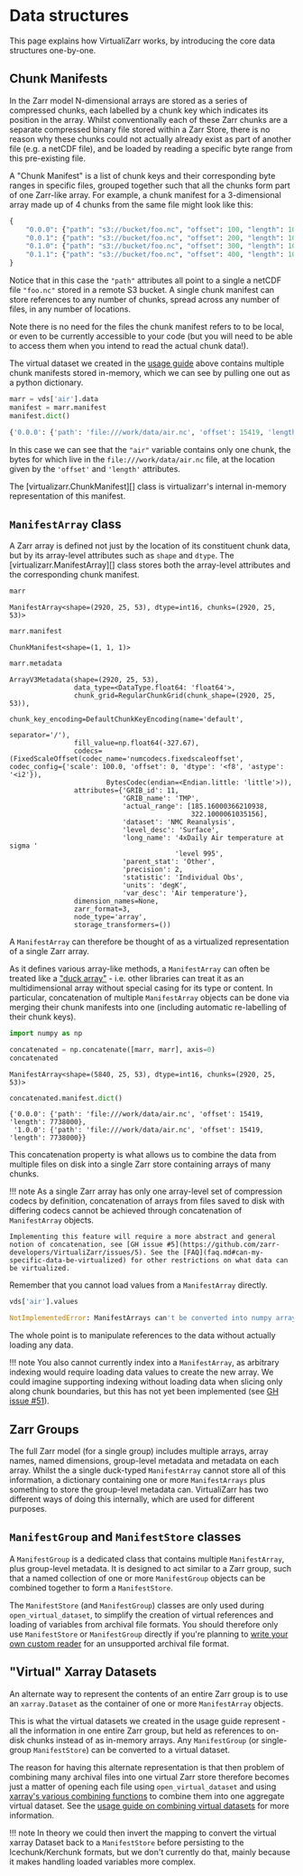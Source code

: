 # Data structures

This page explains how VirtualiZarr works, by introducing the core data structures one-by-one.

## Chunk Manifests

In the Zarr model N-dimensional arrays are stored as a series of compressed chunks, each labelled by a chunk key which indicates its position in the array.
Whilst conventionally each of these Zarr chunks are a separate compressed binary file stored within a Zarr Store, there is no reason why these chunks could not actually already exist as part of another file (e.g. a netCDF file), and be loaded by reading a specific byte range from this pre-existing file.

A "Chunk Manifest" is a list of chunk keys and their corresponding byte ranges in specific files, grouped together such that all the chunks form part of one Zarr-like array.
For example, a chunk manifest for a 3-dimensional array made up of 4 chunks from the same file might look like this:

```python
{
    "0.0.0": {"path": "s3://bucket/foo.nc", "offset": 100, "length": 100},
    "0.0.1": {"path": "s3://bucket/foo.nc", "offset": 200, "length": 100},
    "0.1.0": {"path": "s3://bucket/foo.nc", "offset": 300, "length": 100},
    "0.1.1": {"path": "s3://bucket/foo.nc", "offset": 400, "length": 100},
}
```

Notice that in this case the `"path"` attributes all point to a single a netCDF file `"foo.nc"` stored in a remote S3 bucket.
A single chunk manifest can store references to any number of chunks, spread across any number of files, in any number of locations.

Note there is no need for the files the chunk manifest refers to to be local, or even to be currently accessible to your code (but you will need to be able to access them when you intend to read the actual chunk data!).

The virtual dataset we created in the [usage guide](usage.md) above contains multiple chunk manifests stored in-memory, which we can see by pulling one out as a python dictionary.

```python
marr = vds['air'].data
manifest = marr.manifest
manifest.dict()
```

```python
{'0.0.0': {'path': 'file:///work/data/air.nc', 'offset': 15419, 'length': 7738000}}
```

In this case we can see that the `"air"` variable contains only one chunk, the bytes for which live in the `file:///work/data/air.nc` file, at the location given by the `'offset'` and `'length'` attributes.

The [virtualizarr.ChunkManifest][] class is virtualizarr's internal in-memory representation of this manifest.

## `ManifestArray` class

A Zarr array is defined not just by the location of its constituent chunk data, but by its array-level attributes such as `shape` and `dtype`.
The [virtualizarr.ManifestArray][] class stores both the array-level attributes and the corresponding chunk manifest.

```python
marr
```

```
ManifestArray<shape=(2920, 25, 53), dtype=int16, chunks=(2920, 25, 53)>
```

```python
marr.manifest
```

```
ChunkManifest<shape=(1, 1, 1)>
```

```python
marr.metadata
```

```
ArrayV3Metadata(shape=(2920, 25, 53),
                data_type=<DataType.float64: 'float64'>,
                chunk_grid=RegularChunkGrid(chunk_shape=(2920, 25, 53)),
                chunk_key_encoding=DefaultChunkKeyEncoding(name='default',
                                                           separator='/'),
                fill_value=np.float64(-327.67),
                codecs=(FixedScaleOffset(codec_name='numcodecs.fixedscaleoffset', codec_config={'scale': 100.0, 'offset': 0, 'dtype': '<f8', 'astype': '<i2'}),
                        BytesCodec(endian=<Endian.little: 'little'>)),
                attributes={'GRIB_id': 11,
                            'GRIB_name': 'TMP',
                            'actual_range': [185.16000366210938,
                                             322.1000061035156],
                            'dataset': 'NMC Reanalysis',
                            'level_desc': 'Surface',
                            'long_name': '4xDaily Air temperature at sigma '
                                         'level 995',
                            'parent_stat': 'Other',
                            'precision': 2,
                            'statistic': 'Individual Obs',
                            'units': 'degK',
                            'var_desc': 'Air temperature'},
                dimension_names=None,
                zarr_format=3,
                node_type='array',
                storage_transformers=())
```

A `ManifestArray` can therefore be thought of as a virtualized representation of a single Zarr array.

As it defines various array-like methods, a `ManifestArray` can often be treated like a ["duck array"](https://docs.xarray.dev/en/stable/user-guide/duckarrays.html) - i.e. other libraries can treat it as an multidimensional array without special casing for its type or content.
In particular, concatenation of multiple `ManifestArray` objects can be done via merging their chunk manifests into one (including automatic re-labelling of their chunk keys).

```python
import numpy as np

concatenated = np.concatenate([marr, marr], axis=0)
concatenated
```

```
ManifestArray<shape=(5840, 25, 53), dtype=int16, chunks=(2920, 25, 53)>
```

```python
concatenated.manifest.dict()
```

```
{'0.0.0': {'path': 'file:///work/data/air.nc', 'offset': 15419, 'length': 7738000},
 '1.0.0': {'path': 'file:///work/data/air.nc', 'offset': 15419, 'length': 7738000}}
```

This concatenation property is what allows us to combine the data from multiple files on disk into a single Zarr store containing arrays of many chunks.

!!! note
    As a single Zarr array has only one array-level set of compression codecs by definition, concatenation of arrays from files saved to disk with differing codecs cannot be achieved through concatenation of `ManifestArray` objects.

    Implementing this feature will require a more abstract and general notion of concatenation, see [GH issue #5](https://github.com/zarr-developers/VirtualiZarr/issues/5). See the [FAQ](faq.md#can-my-specific-data-be-virtualized) for other restrictions on what data can be virtualized.

Remember that you cannot load values from a `ManifestArray` directly.

```python
vds['air'].values
```

```python
NotImplementedError: ManifestArrays can't be converted into numpy arrays or pandas Index objects
```

The whole point is to manipulate references to the data without actually loading any data.

!!! note
    You also cannot currently index into a `ManifestArray`, as arbitrary indexing would require loading data values to create the new array.
    We could imagine supporting indexing without loading data when slicing only along chunk boundaries, but this has not yet been implemented (see [GH issue #51](https://github.com/zarr-developers/VirtualiZarr/issues/51)).

## Zarr Groups

The full Zarr model (for a single group) includes multiple arrays, array names, named dimensions, group-level metadata and metadata on each array.
Whilst the a single duck-typed `ManifestArray` cannot store all of this information, a dictionary containing one or more `ManifestArrays` plus something to store the group-level metadata can.
VirtualiZarr has two different ways of doing this internally, which are used for different purposes.

## `ManifestGroup` and `ManifestStore` classes

A `ManifestGroup` is a dedicated class that contains multiple `ManifestArray`, plus group-level metadata.
It is designed to act similar to a Zarr group, such that a named collection of one or more `ManifestGroup` objects can be combined together to form a `ManifestStore`.

The `ManifestStore` (and `ManifestGroup`) classes are only used during `open_virtual_dataset`, to simplify the creation of virtual references and loading of variables from archival file formats.
You should therefore only use `ManifestStore` or `ManifestGroup` directly if you're planning to [write your own custom reader](custom_readers.md) for an unsupported archival file format.

## "Virtual" Xarray Datasets

An alternate way to represent the contents of an entire Zarr group is to use an `xarray.Dataset` as the container of one or more `ManifestArray` objects.

This is what the virtual datasets we created in the usage guide represent - all the information in one entire Zarr group, but held as references to on-disk chunks instead of as in-memory arrays.
Any `ManifestGroup` (or single-group `ManifestStore`) can be converted to a virtual dataset.

The reason for having this alternate representation is that then problem of combining many archival files into one virtual Zarr store therefore becomes just a matter of opening each file using `open_virtual_dataset` and using [xarray's various combining functions](https://docs.xarray.dev/en/stable/user-guide/combining.html) to combine them into one aggregate virtual dataset.
See the [usage guide on combining virtual datasets](usage.md#combining-virtual-datasets) for more information.

!!! note
    In theory we could then invert the mapping to convert the virtual xarray Dataset back to a `ManifestStore` before persisting to the Icechunk/Kerchunk formats, but we don't currently do that, mainly because it makes handling loaded variables more complex.
